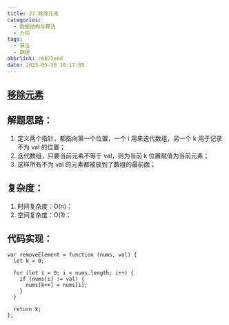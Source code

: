 ```yaml
---
title: 27.移除元素
categories:
  - 数据结构与算法
  - 力扣
tags:
  - 算法
  - 数组
abbrlink: c6873e6d
date: 2023-05-30 10:17:05
---
```


## [移除元素](https://leetcode.cn/problems/remove-element/)

## 解题思路：
1. 定义两个指针，都指向第一个位置，一个 i 用来迭代数组，另一个 k 用于记录不为 val 的位置；
2. 迭代数组，只要当前元素不等于 val，则为当前 k 位置赋值为当前元素；
3. 这样所有不为 val 的元素都被放到了数组的最前面；

## 复杂度：
1. 时间复杂度：O(n)；
2. 空间复杂度：O(1)；

## 代码实现：
```JS
var removeElement = function (nums, val) {
  let k = 0;

  for (let i = 0; i < nums.length; i++) {
    if (nums[i] != val) {
      nums[k++] = nums[i];
    }
  }

  return k;
};
```
